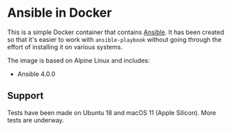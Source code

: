 # Ansible in Docker

This is a simple Docker container that contains [Ansible]. It has been created
so that it's easier to work with `ansible-playbook` without going through the
effort of installing it on various systems.

The image is based on Alpine Linux and includes:

- Ansible 4.0.0

## Support

Tests have been made on Ubuntu 18 and macOS 11 (Apple Silicon). More tests are
underway.

[ansible]: https://www.ansible.com/community
